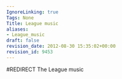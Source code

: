 ```yaml
---
IgnoreLinking: true
Tags: None
Title: League music
aliases:
- League_music
draft: false
revision_date: 2012-08-30 15:35:02+00:00
revision_id: 9453
---
```


#REDIRECT The League music